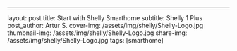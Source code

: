 ---
layout: post
title: Start with Shelly Smarthome
subtitle: Shelly 1 Plus 
post_author: Artur S.
cover-img: /assets/img/shelly/Shelly-Logo.jpg
thumbnail-img: /assets/img/shelly/Shelly-Logo.jpg
share-img: /assets/img/shelly/Shelly-Logo.jpg
tags: [smarthome]




